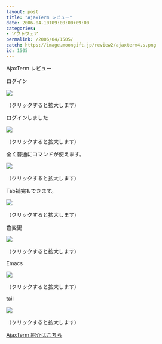 ```yaml
---
layout: post
title: "AjaxTerm レビュー"
date: 2006-04-10T09:00:00+09:00
categories:
- ソフトウェア
permalink: /2006/04/1505/
catch: https://image.moongift.jp/review2/ajaxterm4.s.png
id: 1505
---
```

AjaxTerm レビュー  
<!--more-->

ログイン

  

[![](https://image.moongift.jp/review2/ajaxterm1.s.png)](https://image.moongift.jp/review2/ajaxterm1.png)  
  
（クリックすると拡大します)

  

ログインしました

  

[![](https://image.moongift.jp/review2/ajaxterm2.s.png)](https://image.moongift.jp/review2/ajaxterm2.png)  
  
（クリックすると拡大します)

  

全く普通にコマンドが使えます。

  

[![](https://image.moongift.jp/review2/ajaxterm3.s.png)](https://image.moongift.jp/review2/ajaxterm3.png)  
  
（クリックすると拡大します)

  

Tab補完もできます。

  

[![](https://image.moongift.jp/review2/ajaxterm4.s.png)](https://image.moongift.jp/review2/ajaxterm4.png)  
  
（クリックすると拡大します)

  

色変更

  

[![](https://image.moongift.jp/review2/ajaxterm5.s.png)](https://image.moongift.jp/review2/ajaxterm5.png)  
  
（クリックすると拡大します)

  

Emacs

  

[![](https://image.moongift.jp/review2/ajaxterm6.s.png)](https://image.moongift.jp/review2/ajaxterm6.png)  
  
（クリックすると拡大します)

  

tail

  

[![](https://image.moongift.jp/review2/ajaxterm7.s.png)](https://image.moongift.jp/review2/ajaxterm7.png)  
  
（クリックすると拡大します)

  

[AjaxTerm 紹介はこちら](http://oss.moongift.jp/intro/i-1493.html)

